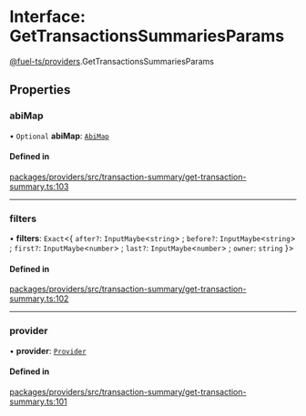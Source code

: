 # Interface: GetTransactionsSummariesParams

[@fuel-ts/providers](/api/Providers/index.md).GetTransactionsSummariesParams

## Properties

### abiMap

• `Optional` **abiMap**: [`AbiMap`](/api/Providers/index.md#abimap)

#### Defined in

[packages/providers/src/transaction-summary/get-transaction-summary.ts:103](https://github.com/FuelLabs/fuels-ts/blob/4803e6df/packages/providers/src/transaction-summary/get-transaction-summary.ts#L103)

___

### filters

• **filters**: `Exact`&lt;{ `after?`: `InputMaybe`&lt;`string`\> ; `before?`: `InputMaybe`&lt;`string`\> ; `first?`: `InputMaybe`&lt;`number`\> ; `last?`: `InputMaybe`&lt;`number`\> ; `owner`: `string`  }\>

#### Defined in

[packages/providers/src/transaction-summary/get-transaction-summary.ts:102](https://github.com/FuelLabs/fuels-ts/blob/4803e6df/packages/providers/src/transaction-summary/get-transaction-summary.ts#L102)

___

### provider

• **provider**: [`Provider`](/api/Providers/Provider.md)

#### Defined in

[packages/providers/src/transaction-summary/get-transaction-summary.ts:101](https://github.com/FuelLabs/fuels-ts/blob/4803e6df/packages/providers/src/transaction-summary/get-transaction-summary.ts#L101)
